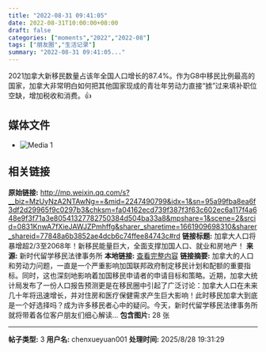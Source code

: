 ```yaml
---
title: "2022-08-31 09:41:05"
date: 2022-08-31T10:00:00+08:00
draft: false
categories: ["moments","2022","2022-08"]
tags: ["朋友圈","生活记录"]
summary: "2022-08-31 09:41:05..."
---
```


2021加拿大新移民数量占该年全国人口增长的87.4%。作为G8中移民比例最高的国家，加拿大非常明白如何把其他国家现成的青壮年劳动力直接“掳”过来填补职位空缺，增加税收和消费。👍

## 媒体文件

- ![Media 1](/Moments/photos/2022-08-31/202208310941050.jpg)

## 相关链接

**原始链接:** http://mp.weixin.qq.com/s?__biz=MzUyNzA2NTAwNg==&mid=2247490799&idx=1&sn=95a99fba8ea6f3df2d29965f9c0297b3&chksm=fa04162ecd739f387f3f63c602ec6a117f4a648e9f3f71a3e80541327782750384d504ba33a8&mpshare=1&scene=2&srcid=0831KnwA7fXieJAWJZPmhffg&sharer_sharetime=1661909698310&sharer_shareid=77848a6b3852ae4dcb6c74ffee84743c#rd
**链接标题:** 加拿大人口将暴增超2/3至2068年！新移民能量巨大，全面支撑加国人口、就业和房地产！
**来源:** 新时代留学移民法律事务所
**本地链接:** [查看完整内容](/link_content/2022/08/2022-08-31/link_content/)
**链接摘要:** 加拿大的人口和劳动力问题，一直是一个严重影响加国联邦政府制定移民计划和配额的重要指标。同时，这也深刻地影响着加国移民申请者的申请目标和策略。近期，加拿大统计局发布了一份人口报告预测更是在移民圈中引起了广泛讨论：加拿大人口在未来几十年将迅速增长，并对住房和医疗保健需求产生巨大影响！此时移民加拿大到底是一个好选择吗？成为许多移民者心中的疑问。今天，新时代留学移民法律事务所就将带着各位客户朋友们细心解读...
**包含图片:** 28 张

---

**帖子类型:** 3
**用户名:** chenxueyuan001
**处理时间:** 2025/8/28 19:31:29